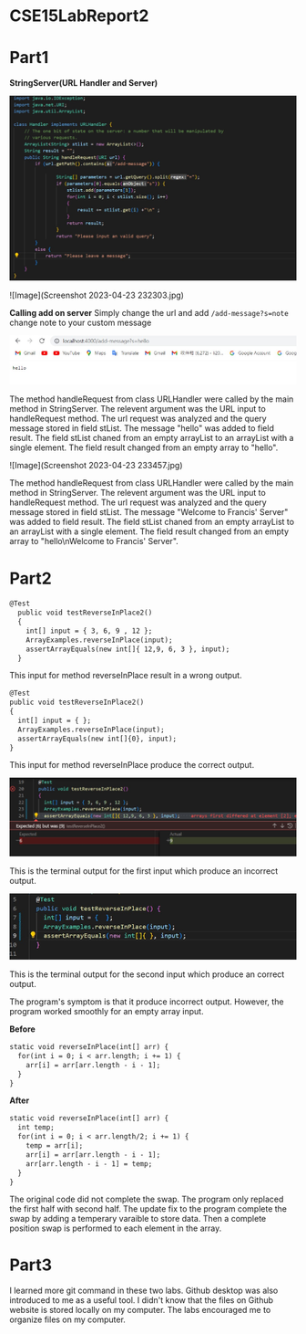 # CSE15LabReport2
Part1
======
**StringServer(URL Handler and Server)** 

![Image](URLhandler.jpg)

![Image](Screenshot 2023-04-23 232303.jpg)

**Calling add on server**
Simply change the url and add `/add-message?s=note` change note to your custom message

![Image](hello.jpg)

The method handleRequest from class URLHandler were called by the main method in StringServer. The relevent argument was the URL input to handleRequest method.
The url request was analyzed and the query message stored in field stList. The message "hello" was added to field result.
The field stList chaned from an empty arrayList to an arrayList with a single element. The field result changed from an empty array to "hello".

![Image](Screenshot 2023-04-23 233457.jpg)

The method handleRequest from class URLHandler were called by the main method in StringServer. The relevent argument was the URL input to handleRequest method.
The url request was analyzed and the query message stored in field stList. The message "Welcome to Francis' Server" was added to field result.
The field stList chaned from an empty arrayList to an arrayList with a single element. The field result changed from an empty array to "hello\nWelcome to Francis' Server".

Part2
======

````
@Test
  public void testReverseInPlace2()
  {
    int[] input = { 3, 6, 9 , 12 };
    ArrayExamples.reverseInPlace(input);
    assertArrayEquals(new int[]{ 12,9, 6, 3 }, input);
  }
  ````
  This input for method reverseInPlace result in a wrong output.
  ````
@Test
  public void testReverseInPlace2()
  {
    int[] input = { };
    ArrayExamples.reverseInPlace(input);
    assertArrayEquals(new int[]{0}, input);
  }
  ````
  This input for method reverseInPlace produce the correct output.
  
  ![Image](wrongReverseInPlace.jpg)
  
  This is the terminal output for the first input which produce an incorrect output.
  
  ![Image](rightReverseInPlace.jpg)
  
  This is the terminal output for the second input which produce an correct output.
  
  The program's symptom is that it produce incorrect output. However, the program worked smoothly for an empty array input.
  
  **Before**
  ````
  static void reverseInPlace(int[] arr) {
    for(int i = 0; i < arr.length; i += 1) {
      arr[i] = arr[arr.length - i - 1];
    }
  }
  ````
  **After**
  ````
  static void reverseInPlace(int[] arr) {
    int temp;
    for(int i = 0; i < arr.length/2; i += 1) {
      temp = arr[i];
      arr[i] = arr[arr.length - i - 1];
      arr[arr.length - i - 1] = temp;
    }
  }
  ````
  The original code did not complete the swap. The program only replaced the first half with second half.
  The update fix to the program complete the swap by adding a temperary varaible to store data.
  Then a complete position swap is performed to each element in the array. 
  
  Part3
  =====
  I learned more git command in these two labs. Github desktop was also introduced to me as a useful tool. I didn't know that the files on Github website is stored    locally on my computer. The labs encouraged me to organize files on my computer. 
